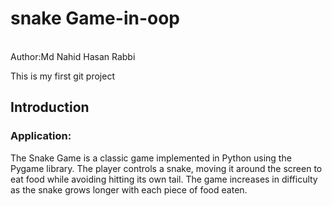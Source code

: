 # snake Game-in-oop
<br>
Author:Md Nahid Hasan Rabbi

This is my first git project
## Introduction
### Application:
The Snake Game is a classic game implemented in Python using the Pygame library. The player controls a snake, moving it around the screen to eat food while avoiding hitting its own tail. The game increases in difficulty as the snake grows longer with each piece of food eaten.
